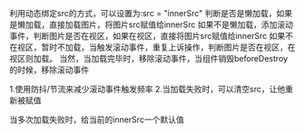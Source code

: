 <!-- 处理懒加载的思路 -->
利用动态绑定src的方式，可以设置为:src = "innerSrc"
判断是否是懒加载，如果是懒加载，直接加载图片，将图片src赋值给innerSrc
如果不是懒加载，添加滚动事件，判断图片是否在视区，如果在视区，直接将图片src赋值给innerSrc
如果不在视区，暂时不加载，当触发滚动事件，重复上诉操作，判断图片是否在视区，在视区则加载。
当然，当加载完毕时，移除滚动事件，当组件销毁beforeDestroy的时候，移除滚动事件

<!-- 上诉过程还可以做一些优化 -->
1.使用防抖/节流来减少滚动事件触发频率
2.当加载失败时，可以清空src，让他重新被赋值
<!-- 进一步优化 -->
当多次加载失败时，给当前的innerSrc一个默认值